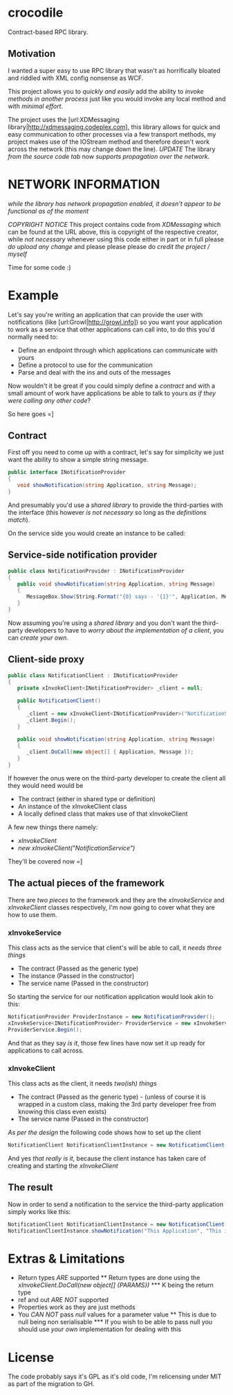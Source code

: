 # crocodile
Contract-based RPC library.

## Motivation
I wanted a super easy to use RPC library that wasn't as horrifically bloated and riddled with XML config nonsense as WCF.

This project allows you to *quickly and easily* add the ability to *invoke methods in another process* just like you would invoke any local method and with *minimal effort*.

The project uses the  [url:XDMessaging library|http://xdmessaging.codeplex.com], this library allows for quick and easy communication to other processes via a few transport methods, my project makes use of the IOStream method and therefore doesn't work across the network (this may change down the line). *UPDATE* The library *from the source code tab* now *supports propagation over the network*.

# NETWORK INFORMATION
*while the library has network propagation enabled, it doesn't appear to be functional as of the moment*

*COPYRIGHT NOTICE*
This project contains code from *XDMessaging* which can be found at the URL above, this is copyright of the respective creator, while *not necessary* whenever using this code either in part or in full please *do upload any change* and please please please do *credit the project / myself*

Time for some code :)

# Example

Let's say you're writing an application that can provide the user with notifications (like [url:Growl|http://growl.info]) so you want your application to work as a service that other applications can call into, to do this you'd normally need to:

* Define an endpoint through which applications can communicate with yours
* Define a protocol to use for the communication
* Parse and deal with the ins and outs of the messages

Now wouldn't it be great if you could simply define a *contract* and with a small amount of work have applications be able to talk to yours *as if they were calling any other code*?

So here goes =]

## Contract

First off you need to come up with a contract, let's say for simplicity we just want the ability to show a simple string message.

```csharp
public interface INotificationProvider
{
   void showNotification(string Application, string Message);
}
```

And presumably you'd use a *shared library* to provide the third-parties with the interface (this however *is not necessary* so long as the *definitions match*).

On the service side you would create an instance to be called:

## Service-side notification provider

```csharp
public class NotificationProvider : INotificationProvider
{
   public void showNotification(string Application, string Message)
   {
      MessageBox.Show(String.Format("{0} says - '{1}'", Application, Message);
   }
}
```

Now assuming you're using a *shared library* and you don't want the third-party developers to have to *worry about the implementation of a client*, you can *create your own*.

## Client-side proxy

```csharp
public class NotificationClient : INotificationProvider
{
   private xInvokeClient<INotificationProvider> _client = null;

   public NotificationClient()
   {
      _client = new xInvokeClient<INotificationProvider>("NotificationService");
      _client.Begin();
   }

   public void showNotification(string Application, string Message)
   {
      _client.DoCall(new object[] { Application, Message });
   }
}
```

If however the onus were on the third-party developer to create the client all they would need would be
* The contract (either in shared type or definition)
* An instance of the xInvokeClient<Contract> class
* A locally defined class that makes use of that xInvokeClient

A few new things there namely:
* *xInvokeClient<INotificationProvider>*
* *new xInvokeClient<INotificationProvider>("NotificationService")*

They'll be covered now =]

## The actual pieces of the framework

There are *two pieces* to the framework and they are the *xInvokeService<T>* and *xInvokeClient<T>* classes respectively, I'm now going to cover what they are how to use them.

### xInvokeService<T>
This class acts as the service that client's will be able to call, it *needs three things*
* The contract (Passed as the generic type)
* The instance (Passed in the constructor)
* The service name (Passed in the constructor)

So starting the service for our notification application would look akin to this:

```csharp
NotificationProvider ProviderInstance = new NotificationProvider();
xInvokeService<INotificationProvider> ProviderService = new xInvokeService<INotificationProvider>(ProviderInstance, "NotificationService");
ProviderService.Begin();
```

And that as they say *is it*, those few lines have now set it up ready for applications to call across.

### xInvokeClient<T>
This class acts as the client, it needs *two(ish) things*
* The contract (Passed as the generic type) - (unless of course it is wrapped in a custom class, making the 3rd party developer free from knowing this class even exists)
* The service name (Passed in the constructor)

*As per the design* the following code shows how to set up the client

```csharp
NotificationClient NotificationClientInstance = new NotificationClient();
```

And yes *that really is it*, because the client instance has taken care of creating and starting the *xInvokeClient*

## The result

Now in order to send a notification to the service the third-party application simply works like this:

```csharp
NotificationClient NotificationClientInstance = new NotificationClient();
NotificationClientInstance.showNotification("This Application", "This is a message sent to another process");
```

# Extras & Limitations
* Return types *ARE* supported
** Return types are done using the *xInvokeClient<T>.DoCall<K>(new object[] {PARAMS})*
*** K being the return type
* ref and out *ARE NOT* supported
* Properties work as they are just methods
* You *CAN NOT* pass *null* values for a parameter value
** This is due to null being non serialisable
*** If you wish to be able to pass null you should use *your own* implementation for dealing with this

# License

The code probably says it's GPL as it's old code, I'm relicensing under MIT as part of the migration to GH.
